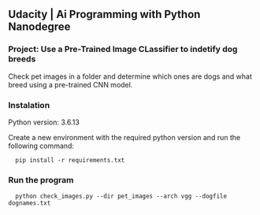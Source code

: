 ## Udacity | Ai Programming with Python Nanodegree
### Project: Use a Pre-Trained Image CLassifier to indetify dog breeds

Check pet images in a folder and determine which ones are dogs
and what breed using a pre-trained CNN model.

### Instalation

Python version: 3.6.13

Create a new environment with the required python version and run the
following command:

```shell
  pip install -r requirements.txt
```

### Run the program

```shell
  python check_images.py --dir pet_images --arch vgg --dogfile dognames.txt
```
